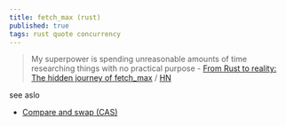 ```yaml
---
title: fetch_max (rust)
published: true
tags: rust quote concurrency
---
```

> My superpower is spending unreasonable amounts of time researching things with no practical purpose - [From Rust to reality: The hidden journey of fetch_max](https://questdb.com/blog/rust-fetch-max-compiler-journey/) / [HN](https://news.ycombinator.com/item?id=45352944)

see aslo
- [Compare and swap (CAS)](https://en.wikipedia.org/wiki/Compare-and-swap)
